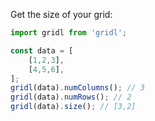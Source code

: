 Get the size of your grid:

```javascript
import gridl from 'gridl';

const data = [
    [1,2,3],
    [4,5,6],
];
gridl(data).numColumns(); // 3
gridl(data).numRows(); // 2
gridl(data).size(); // [3,2]
```